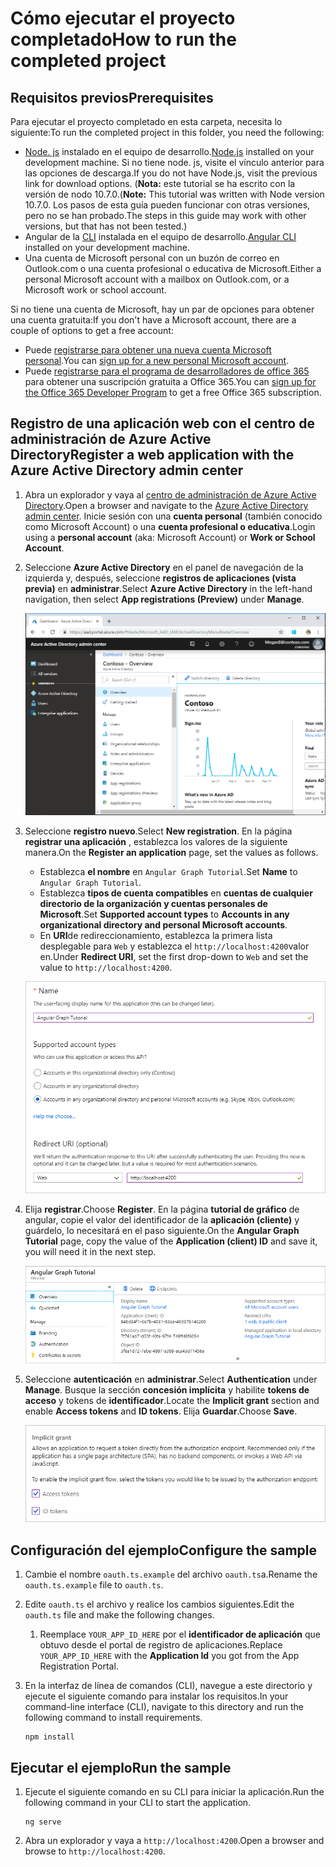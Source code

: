 # <a name="how-to-run-the-completed-project"></a><span data-ttu-id="03252-101">Cómo ejecutar el proyecto completado</span><span class="sxs-lookup"><span data-stu-id="03252-101">How to run the completed project</span></span>

## <a name="prerequisites"></a><span data-ttu-id="03252-102">Requisitos previos</span><span class="sxs-lookup"><span data-stu-id="03252-102">Prerequisites</span></span>

<span data-ttu-id="03252-103">Para ejecutar el proyecto completado en esta carpeta, necesita lo siguiente:</span><span class="sxs-lookup"><span data-stu-id="03252-103">To run the completed project in this folder, you need the following:</span></span>

- <span data-ttu-id="03252-104">[Node. js](https://nodejs.org) instalado en el equipo de desarrollo.</span><span class="sxs-lookup"><span data-stu-id="03252-104">[Node.js](https://nodejs.org) installed on your development machine.</span></span> <span data-ttu-id="03252-105">Si no tiene node. js, visite el vínculo anterior para las opciones de descarga.</span><span class="sxs-lookup"><span data-stu-id="03252-105">If you do not have Node.js, visit the previous link for download options.</span></span> <span data-ttu-id="03252-106">(**Nota:** este tutorial se ha escrito con la versión de nodo 10.7.0.</span><span class="sxs-lookup"><span data-stu-id="03252-106">(**Note:** This tutorial was written with Node version 10.7.0.</span></span> <span data-ttu-id="03252-107">Los pasos de esta guía pueden funcionar con otras versiones, pero no se han probado.</span><span class="sxs-lookup"><span data-stu-id="03252-107">The steps in this guide may work with other versions, but that has not been tested.)</span></span>
- <span data-ttu-id="03252-108">Angular de la [CLI](https://cli.angular.io/) instalada en el equipo de desarrollo.</span><span class="sxs-lookup"><span data-stu-id="03252-108">[Angular CLI](https://cli.angular.io/) installed on your development machine.</span></span>
- <span data-ttu-id="03252-109">Una cuenta de Microsoft personal con un buzón de correo en Outlook.com o una cuenta profesional o educativa de Microsoft.</span><span class="sxs-lookup"><span data-stu-id="03252-109">Either a personal Microsoft account with a mailbox on Outlook.com, or a Microsoft work or school account.</span></span>

<span data-ttu-id="03252-110">Si no tiene una cuenta de Microsoft, hay un par de opciones para obtener una cuenta gratuita:</span><span class="sxs-lookup"><span data-stu-id="03252-110">If you don't have a Microsoft account, there are a couple of options to get a free account:</span></span>

- <span data-ttu-id="03252-111">Puede [registrarse para obtener una nueva cuenta Microsoft personal](https://signup.live.com/signup?wa=wsignin1.0&rpsnv=12&ct=1454618383&rver=6.4.6456.0&wp=MBI_SSL_SHARED&wreply=https://mail.live.com/default.aspx&id=64855&cbcxt=mai&bk=1454618383&uiflavor=web&uaid=b213a65b4fdc484382b6622b3ecaa547&mkt=E-US&lc=1033&lic=1).</span><span class="sxs-lookup"><span data-stu-id="03252-111">You can [sign up for a new personal Microsoft account](https://signup.live.com/signup?wa=wsignin1.0&rpsnv=12&ct=1454618383&rver=6.4.6456.0&wp=MBI_SSL_SHARED&wreply=https://mail.live.com/default.aspx&id=64855&cbcxt=mai&bk=1454618383&uiflavor=web&uaid=b213a65b4fdc484382b6622b3ecaa547&mkt=E-US&lc=1033&lic=1).</span></span>
- <span data-ttu-id="03252-112">Puede [registrarse para el programa de desarrolladores de office 365](https://developer.microsoft.com/office/dev-program) para obtener una suscripción gratuita a Office 365.</span><span class="sxs-lookup"><span data-stu-id="03252-112">You can [sign up for the Office 365 Developer Program](https://developer.microsoft.com/office/dev-program) to get a free Office 365 subscription.</span></span>

## <a name="register-a-web-application-with-the-azure-active-directory-admin-center"></a><span data-ttu-id="03252-113">Registro de una aplicación web con el centro de administración de Azure Active Directory</span><span class="sxs-lookup"><span data-stu-id="03252-113">Register a web application with the Azure Active Directory admin center</span></span>

1. <span data-ttu-id="03252-114">Abra un explorador y vaya al [centro de administración de Azure Active Directory](https://aad.portal.azure.com).</span><span class="sxs-lookup"><span data-stu-id="03252-114">Open a browser and navigate to the [Azure Active Directory admin center](https://aad.portal.azure.com).</span></span> <span data-ttu-id="03252-115">Inicie sesión con una **cuenta personal** (también conocido como Microsoft Account) o una **cuenta profesional o educativa**.</span><span class="sxs-lookup"><span data-stu-id="03252-115">Login using a **personal account** (aka: Microsoft Account) or **Work or School Account**.</span></span>

1. <span data-ttu-id="03252-116">Seleccione **Azure Active Directory** en el panel de navegación de la izquierda y, después, seleccione **registros de aplicaciones (vista previa)** en **administrar**.</span><span class="sxs-lookup"><span data-stu-id="03252-116">Select **Azure Active Directory** in the left-hand navigation, then select **App registrations (Preview)** under **Manage**.</span></span>

    ![<span data-ttu-id="03252-117">Una captura de pantalla de los registros de la aplicación</span><span class="sxs-lookup"><span data-stu-id="03252-117">A screenshot of the App registrations</span></span> ](/tutorial/images/aad-portal-app-registrations.png)

1. <span data-ttu-id="03252-118">Seleccione **registro nuevo**.</span><span class="sxs-lookup"><span data-stu-id="03252-118">Select **New registration**.</span></span> <span data-ttu-id="03252-119">En la página **registrar una aplicación** , establezca los valores de la siguiente manera.</span><span class="sxs-lookup"><span data-stu-id="03252-119">On the **Register an application** page, set the values as follows.</span></span>

    - <span data-ttu-id="03252-120">Establezca **el nombre** en `Angular Graph Tutorial`.</span><span class="sxs-lookup"><span data-stu-id="03252-120">Set **Name** to `Angular Graph Tutorial`.</span></span>
    - <span data-ttu-id="03252-121">Establezca **tipos de cuenta compatibles** en **cuentas de cualquier directorio de la organización y cuentas personales de Microsoft**.</span><span class="sxs-lookup"><span data-stu-id="03252-121">Set **Supported account types** to **Accounts in any organizational directory and personal Microsoft accounts**.</span></span>
    - <span data-ttu-id="03252-122">En **URI**de redireccionamiento, establezca la primera lista desplegable para `Web` y establezca el `http://localhost:4200`valor en.</span><span class="sxs-lookup"><span data-stu-id="03252-122">Under **Redirect URI**, set the first drop-down to `Web` and set the value to `http://localhost:4200`.</span></span>

    ![Captura de pantalla de la página registrar una aplicación](/tutorial/images/aad-register-an-app.png)

1. <span data-ttu-id="03252-124">Elija **registrar**.</span><span class="sxs-lookup"><span data-stu-id="03252-124">Choose **Register**.</span></span> <span data-ttu-id="03252-125">En la página **tutorial de gráfico** de angular, copie el valor del identificador de la **aplicación (cliente)** y guárdelo, lo necesitará en el paso siguiente.</span><span class="sxs-lookup"><span data-stu-id="03252-125">On the **Angular Graph Tutorial** page, copy the value of the **Application (client) ID** and save it, you will need it in the next step.</span></span>

    ![Captura de pantalla del identificador de la aplicación del nuevo registro de la aplicación](/tutorial/images/aad-application-id.png)

1. <span data-ttu-id="03252-127">Seleccione **autenticación** en **administrar**.</span><span class="sxs-lookup"><span data-stu-id="03252-127">Select **Authentication** under **Manage**.</span></span> <span data-ttu-id="03252-128">Busque la sección **concesión implícita** y habilite **tokens de acceso** y tokens de **identificador**.</span><span class="sxs-lookup"><span data-stu-id="03252-128">Locate the **Implicit grant** section and enable **Access tokens** and **ID tokens**.</span></span> <span data-ttu-id="03252-129">Elija **Guardar**.</span><span class="sxs-lookup"><span data-stu-id="03252-129">Choose **Save**.</span></span>

    ![Captura de pantalla de la sección de concesión implícita](/tutorial/images/aad-implicit-grant.png)

## <a name="configure-the-sample"></a><span data-ttu-id="03252-131">Configuración del ejemplo</span><span class="sxs-lookup"><span data-stu-id="03252-131">Configure the sample</span></span>

1. <span data-ttu-id="03252-132">Cambie el nombre `oauth.ts.example` del archivo `oauth.ts`a.</span><span class="sxs-lookup"><span data-stu-id="03252-132">Rename the `oauth.ts.example` file to `oauth.ts`.</span></span>
1. <span data-ttu-id="03252-133">Edite `oauth.ts` el archivo y realice los cambios siguientes.</span><span class="sxs-lookup"><span data-stu-id="03252-133">Edit the `oauth.ts` file and make the following changes.</span></span>
    1. <span data-ttu-id="03252-134">Reemplace `YOUR_APP_ID_HERE` por el **identificador de aplicación** que obtuvo desde el portal de registro de aplicaciones.</span><span class="sxs-lookup"><span data-stu-id="03252-134">Replace `YOUR_APP_ID_HERE` with the **Application Id** you got from the App Registration Portal.</span></span>
1. <span data-ttu-id="03252-135">En la interfaz de línea de comandos (CLI), navegue a este directorio y ejecute el siguiente comando para instalar los requisitos.</span><span class="sxs-lookup"><span data-stu-id="03252-135">In your command-line interface (CLI), navigate to this directory and run the following command to install requirements.</span></span>

    ```Shell
    npm install
    ```

## <a name="run-the-sample"></a><span data-ttu-id="03252-136">Ejecutar el ejemplo</span><span class="sxs-lookup"><span data-stu-id="03252-136">Run the sample</span></span>

1. <span data-ttu-id="03252-137">Ejecute el siguiente comando en su CLI para iniciar la aplicación.</span><span class="sxs-lookup"><span data-stu-id="03252-137">Run the following command in your CLI to start the application.</span></span>

    ```Shell
    ng serve
    ```

1. <span data-ttu-id="03252-138">Abra un explorador y vaya a `http://localhost:4200`.</span><span class="sxs-lookup"><span data-stu-id="03252-138">Open a browser and browse to `http://localhost:4200`.</span></span>